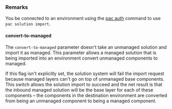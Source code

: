### Remarks

You be connected to an environment using the [pac auth](../auth.md) command to use `pac solution import`.

#### convert-to-managed

The `convert-to-managed` parameter doesn't take an unmanaged solution and import it as managed. This parameter allows a managed solution that is being imported into an environment convert unmanaged components to managed. 

If this flag isn't explicitly set, the solution system will fail the import request because managed layers can't go on top of unmanaged base components. This switch allows the solution import to succeed and the net result is that the inbound managed solution will be the base layer for each of these components – the components in the destination environment are converted from being an unmanaged component to being a managed component.
